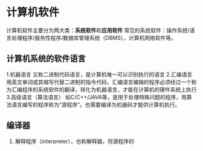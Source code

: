 

# 计算机软件
计算机软件主要分为两大类：**系统软件**和**应用软件**
常见的系统软件：操作系统/语言处理程序/服务性程序/数据库管理系统（DBMS），计算机网络软件等。
## 计算机系统的软件语言
1.机器语言
又称二进制代码语言，是计算机唯一可以识别执行的语言
2.汇编语言
用英文单词或其缩写代替二进制的指令代码，汇编语言编辑的程序必须经过一个称为汇编程序的系统软件的翻译，转化为机器语言，才能在计算机的硬件系统上执行
3.高级语言（算法语言）
如C/C++/JAVA等，是用于处理特殊问题的程序，用算法语言编写的程序称为“源程序”。也需要编译为机器码才能供计算机执行。
## 编译器
1. 解释程序（interpreter），也称解释器，将源程序的
<!--stackedit_data:
eyJoaXN0b3J5IjpbNTI1MTg4NTcyLC0xOTU1OTQzNjIyXX0=
-->